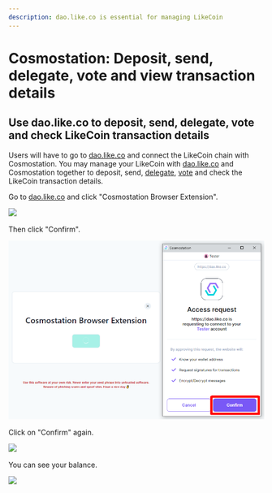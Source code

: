 ```yaml
---
description: dao.like.co is essential for managing LikeCoin
---
```


# Cosmostation: Deposit, send, delegate, vote and view transaction details

## Use dao.like.co to deposit, send, delegate, vote and check LikeCoin transaction details

Users will have to go to [dao.like.co](https://dao.like.co/) and connect the LikeCoin chain with Cosmostation. You may manage your LikeCoin with [dao.like.co](https://dao.like.co/) and Cosmostation together to deposit, send, [delegate](../../stake/delegation-of-likecoin.md), [vote](../../governance/direct-vote.md) and check the LikeCoin transaction details.

Go to [dao.like.co](https://dao.like.co/) and click "Cosmostation Browser Extension".

![](<../../../.gitbook/assets/Comostation dao.like.co 1.png>)

Then click "Confirm".

![](<../../../.gitbook/assets/Comostation dao.like.co 2.png>)

Click on "Confirm" again.

![](<../../../.gitbook/assets/Comostation dao.like.co 3.png>)

You can see your balance.

![](<../../../.gitbook/assets/Comostation dao.like.co 4.png>)

